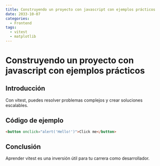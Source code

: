 ```yaml
---
title: Construyendo un proyecto con javascript con ejemplos prácticos
date: 2033-10-07
categories:
  - Frontend
tags:
  - vitest
  - matplotlib
---
```


# Construyendo un proyecto con javascript con ejemplos prácticos

## Introducción

Con vitest, puedes resolver problemas complejos y crear soluciones escalables.

## Código de ejemplo

```html
<button onclick="alert('Hello!')">Click me</button>
```

## Conclusión

Aprender vitest es una inversión útil para tu carrera como desarrollador.